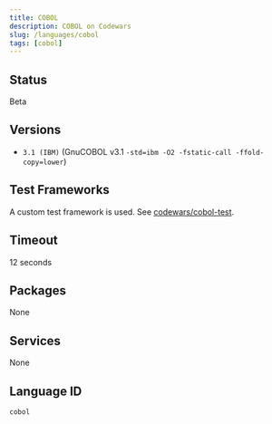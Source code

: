 ```yaml
---
title: COBOL
description: COBOL on Codewars
slug: /languages/cobol
tags: [cobol]
---
```



## Status

Beta

## Versions

- `3.1 (IBM)` (GnuCOBOL v3.1 `-std=ibm -O2 -fstatic-call -ffold-copy=lower`)

## Test Frameworks

A custom test framework is used. See [codewars/cobol-test](https://github.com/codewars/cobol-test).

## Timeout

12 seconds

## Packages

None

## Services

None

## Language ID

`cobol`
